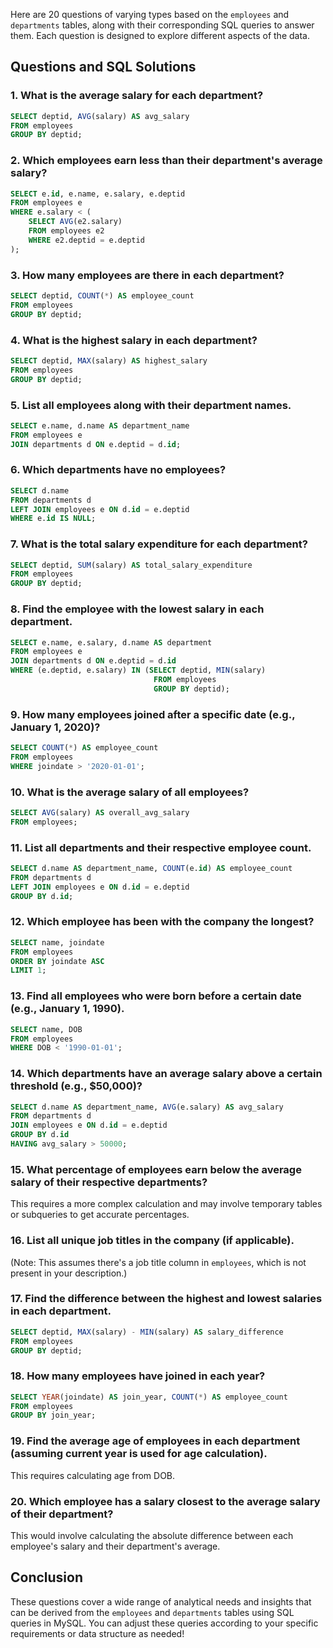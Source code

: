 Here are 20 questions of varying types based on the `employees` and `departments` tables, along with their corresponding SQL queries to answer them. Each question is designed to explore different aspects of the data.

## Questions and SQL Solutions

### 1. **What is the average salary for each department?**
```sql
SELECT deptid, AVG(salary) AS avg_salary
FROM employees
GROUP BY deptid;
```

### 2. **Which employees earn less than their department's average salary?**
```sql
SELECT e.id, e.name, e.salary, e.deptid
FROM employees e
WHERE e.salary < (
    SELECT AVG(e2.salary)
    FROM employees e2
    WHERE e2.deptid = e.deptid
);
```

### 3. **How many employees are there in each department?**
```sql
SELECT deptid, COUNT(*) AS employee_count
FROM employees
GROUP BY deptid;
```

### 4. **What is the highest salary in each department?**
```sql
SELECT deptid, MAX(salary) AS highest_salary
FROM employees
GROUP BY deptid;
```

### 5. **List all employees along with their department names.**
```sql
SELECT e.name, d.name AS department_name
FROM employees e
JOIN departments d ON e.deptid = d.id;
```

### 6. **Which departments have no employees?**
```sql
SELECT d.name 
FROM departments d 
LEFT JOIN employees e ON d.id = e.deptid 
WHERE e.id IS NULL;
```

### 7. **What is the total salary expenditure for each department?**
```sql
SELECT deptid, SUM(salary) AS total_salary_expenditure
FROM employees
GROUP BY deptid;
```

### 8. **Find the employee with the lowest salary in each department.**
```sql
SELECT e.name, e.salary, d.name AS department 
FROM employees e 
JOIN departments d ON e.deptid = d.id 
WHERE (e.deptid, e.salary) IN (SELECT deptid, MIN(salary) 
                                FROM employees 
                                GROUP BY deptid);
```

### 9. **How many employees joined after a specific date (e.g., January 1, 2020)?**
```sql
SELECT COUNT(*) AS employee_count 
FROM employees 
WHERE joindate > '2020-01-01';
```

### 10. **What is the average salary of all employees?**
```sql
SELECT AVG(salary) AS overall_avg_salary 
FROM employees;
```

### 11. **List all departments and their respective employee count.**
```sql
SELECT d.name AS department_name, COUNT(e.id) AS employee_count 
FROM departments d 
LEFT JOIN employees e ON d.id = e.deptid 
GROUP BY d.id;
```

### 12. **Which employee has been with the company the longest?**
```sql
SELECT name, joindate 
FROM employees 
ORDER BY joindate ASC 
LIMIT 1;
```

### 13. **Find all employees who were born before a certain date (e.g., January 1, 1990).**
```sql
SELECT name, DOB 
FROM employees 
WHERE DOB < '1990-01-01';
```

### 14. **Which departments have an average salary above a certain threshold (e.g., $50,000)?**
```sql
SELECT d.name AS department_name, AVG(e.salary) AS avg_salary 
FROM departments d 
JOIN employees e ON d.id = e.deptid 
GROUP BY d.id 
HAVING avg_salary > 50000;
```

### 15. **What percentage of employees earn below the average salary of their respective departments?**
This requires a more complex calculation and may involve temporary tables or subqueries to get accurate percentages.

### 16. **List all unique job titles in the company (if applicable).**  
(Note: This assumes there's a job title column in `employees`, which is not present in your description.)

### 17. **Find the difference between the highest and lowest salaries in each department.**
```sql
SELECT deptid, MAX(salary) - MIN(salary) AS salary_difference 
FROM employees 
GROUP BY deptid;
```

### 18. **How many employees have joined in each year?**
```sql
SELECT YEAR(joindate) AS join_year, COUNT(*) AS employee_count 
FROM employees 
GROUP BY join_year;
```

### 19. **Find the average age of employees in each department (assuming current year is used for age calculation).**
This requires calculating age from DOB.

### 20. **Which employee has a salary closest to the average salary of their department?**
This would involve calculating the absolute difference between each employee's salary and their department's average.

## Conclusion

These questions cover a wide range of analytical needs and insights that can be derived from the `employees` and `departments` tables using SQL queries in MySQL. You can adjust these queries according to your specific requirements or data structure as needed!